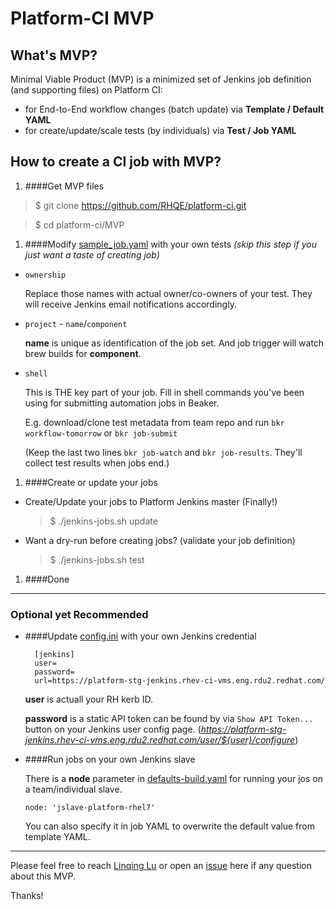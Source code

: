 # Platform-CI MVP

## What's MVP?

Minimal Viable Product (MVP) is a minimized set of Jenkins job definition (and supporting files) on Platform CI:

  - for End-to-End workflow changes (batch update) via **Template / Default YAML**
  - for create/update/scale tests (by individuals) via **Test / Job YAML**

## How to create a CI job with MVP?

1. ####Get MVP files

  >$ git clone https://github.com/RHQE/platform-ci.git

  >$ cd platform-ci/MVP

1. ####Modify [sample_job.yaml](/MVP/sample_job.yaml/) with your own tests *(skip this step if you just want a taste of creating job)*

  - `ownership`

     Replace those names with actual owner/co-owners of your test.
     They will receive Jenkins email notifications accordingly.

  - `project` - `name`/`component`

     **name** is unique as identification of the job set.
     And job trigger will watch brew builds for **component**.

  - `shell`

     This is THE key part of your job.
     Fill in shell commands you've been using for submitting automation jobs in Beaker.

     E.g. download/clone test metadata from team repo and run `bkr workflow-tomorrow` or `bkr job-submit`

     (Keep the last two lines `bkr job-watch` and `bkr job-results`. They'll collect test results when jobs end.)

1. ####Create or update your jobs

  - Create/Update your jobs to Platform Jenkins master (Finally!)

     >$ ./jenkins-jobs.sh update

  - Want a dry-run before creating jobs? (validate your job definition)

     >$ ./jenkins-jobs.sh test

1. ####Done

---
### Optional yet Recommended

- ####Update [config.ini](/MVP/config.ini/) with your own Jenkins credential

        [jenkins]
        user=
        password=
        url=https://platform-stg-jenkins.rhev-ci-vms.eng.rdu2.redhat.com/

  **user** is actuall your RH kerb ID.

  **password** is a static API token can be found by via `Show API Token...` button on your Jenkins user config page. (*https://platform-stg-jenkins.rhev-ci-vms.eng.rdu2.redhat.com/user/${user}/configure*)

- ####Run jobs on your own Jenkins slave

    There is a **node** parameter in [defaults-build.yaml](/MVP/defaults-build.yaml/) for running your jos on a team/individual slave.

    `node: 'jslave-platform-rhel7'`

    You can also specify it in job YAML to overwrite the default value from template YAML.

---
Please feel free to reach [Linqing Lu](mailto:lilu@redhat.com) or open an [issue](https://github.com/RHQE/platform-ci/issues) here if any question about this MVP.

Thanks!
